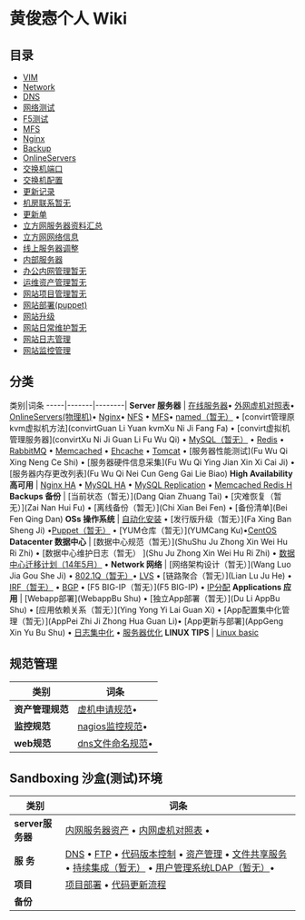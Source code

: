 # 黄俊悫个人 Wiki

## 目录

- [VIM](VIM)
- [Network](Network)
- [DNS](DNS)
- [网络测试](Wang-Luo-Ce-Shi)
- [F5测试](F5Ce-Shi)
- [MFS](MFS)
- [Nginx](Nginx)
- [Backup](Backup)
- [OnlineServers](OnlineServers)
- [交换机端口](Jiao-Huan-Ji-Duan-Kou)
- [交换机配置](Jiao-Huan-Ji-Pei-Zhi)
- [更新记录](Geng-Xin-Ji-Lu)
- [机房联系暂无](Ji-Fang-Lian-Xi)
- [更新单](Geng-Xin-Dan)
- [立方网服务器资料汇总](Li-Fang-Wang-Fu-Wu-Qi-Zi-Liao-Hui-Zong)
- [立方网网络信息](Li-Fang-Wang-Wang-Luo-Xin-Xi)
- [线上服务器调整](Xian-Shang-Fu-Wu-Qi-Diao-Zheng)
- [内部服务器](Nei-Bu-Fu-Wu-Qi)
- [办公内网管理暂无](Ban-Gong-Nei-Wang-Guan-Li)
- [运维资产管理暂无](Yun-Wei-Zi-Chan-Guan-Li)
- [网站项目管理暂无](Wang-Zhan-Xiang-Mu-Guan-Li)
- [网站部署(puppet)](Wang-Zhan-Bu-Shu-puppet)
- [网站升级](Wang-Zhan-Sheng-Ji)
- [网站日常维护暂无](Wang-Zhan-Ri-Chang-Wei-Hu)
- [网站日志管理](Wang-Zhan-Ri-Zhi-Guan-Li)
- [网站监控管理](Wang-Zhan-Jian-Kong-Guan-Li)





## 分类

类别|词条
-----|-------|--------|
**Server 服务器** | [在线服务器](Online-Servers)• [外网虚机对照表](external-Asset)• [OnlineServers(物理机)](OnlineServers)• [Nginx](Nginx)• [NFS](NFS) • [MFS](MFS)• [named（暂无）](named) • [convirt管理原kvm虚拟机方法](convirtGuan Li Yuan kvmXu Ni Ji Fang Fa) • [convirt虚拟机管理服务器](convirtXu Ni Ji Guan Li Fu Wu Qi) • [MySQL（暂无）](MySQL) • [Redis](Redis) • [RabbitMQ](RabbitMQ) • [Memcached](Memcached) • [Ehcache](暂无Ehcache) • [Tomcat](Tomcat) • [服务器性能测试](Fu Wu Qi Xing Neng Ce Shi) • [服务器硬件信息采集](Fu Wu Qi Ying Jian Xin Xi Cai Ji) • [服务器内存更改列表](Fu Wu Qi Nei Cun Geng Gai Lie Biao)
**High Availability 高可用** | [Nginx HA](Nginx-HA) • [MySQL HA](MySQL-HA) • [MySQL Replication](MySQL-Replication) • [Memcached Redis H](Memcached-Redis-HA)
**Backups 备份** | [当前状态（暂无）](Dang Qian Zhuang Tai) • [灾难恢复（暂无）](Zai Nan Hui Fu) • [离线备份（暂无）](Chi Xian Bei Fen) • [备份清单](Bei Fen Qing Dan)
**OSs 操作系统** | [自动化安装](Cobbler-Auto-Install) • [发行版升级（暂无）](Fa Xing Ban Sheng Ji) •[Puppet（暂无）](Puppet) • [YUM仓库（暂无）](YUMCang Ku)•[CentOS](CentOS)
**Datacenter 数据中心** |   [数据中心规范（暂无）](ShuShu Ju Zhong Xin Wei Hu Ri Zhi) • [数据中心维护日志（暂无） ](Shu Ju Zhong Xin Wei Hu Ri Zhi) • [数据中心迁移计划（14年5月）](Data-Center-Relocation) • 
**Network 网络** |  [网络架构设计（暂无）](Wang Luo Jia Gou She Ji) • [802.1Q（暂无）](802.1Q)• [LVS](LVS) • [链路聚合（暂无）](Lian Lu Ju He) • [IRF（暂无）](IRF) • [BGP](BGP) • [F5 BIG-IP（暂无）](F5 BIG-IP) • [IP分配](IP-Addresses)
**Applications 应用** |  [Webapp部署](WebappBu Shu) • [独立App部署（暂无）](Du Li AppBu Shu) • [应用依赖关系（暂无）](Ying Yong Yi Lai Guan Xi) • [App配置集中化管理（暂无）](AppPei Zhi Ji Zhong Hua Guan Li)• [App更新与部署](AppGeng Xin Yu Bu Shu)  •  [日志集中化](Ri-Zhi-Ji-Zhong-Hua)  •  [服务器优化](Fu-Wu-Qi-You-Hua)
**LINUX TIPS** | [Linux basic](linux-baisc)


## 规范管理
类别  |  词条
----------- | ------------
**资产管理规范**|[虚机申请规范](virtual-guifan)• |
**监控规范**|[nagios监控规范](nagios-specification)• |
**web规范**|[dns文件命名规范]()•|



## Sandboxing 沙盒(测试)环境

类别  |  词条
----------- | ------------
**server服务器**|[内网服务器资产](Nei-Wang-Fu-Wu-Qi-Xiang-Mu-Shuo-Ming) • [内网虚机对照表](internal-Asset) • 
**服 务** |  [DNS](DNS) • [FTP](FTP) • [代码版本控制](Dai-Ma-Ban-Ben-Kong-Zhi) • [资产管理](Zi-Chan-Guan-Li) • [文件共享服务](Wen-Jian-Gong-Xiang-Fu-Wu) • [持续集成（暂无）](Chi-Xu-Ji-Cheng) • [用户管理系统LDAP（暂无）](Yong-Hu-Guan-Li-Xi-Tong-LDAP)•
**项目**|[项目部署](Xiang-Mu-Bu-Shu) • [代码更新流程](code-updates-process)
**备份**|

